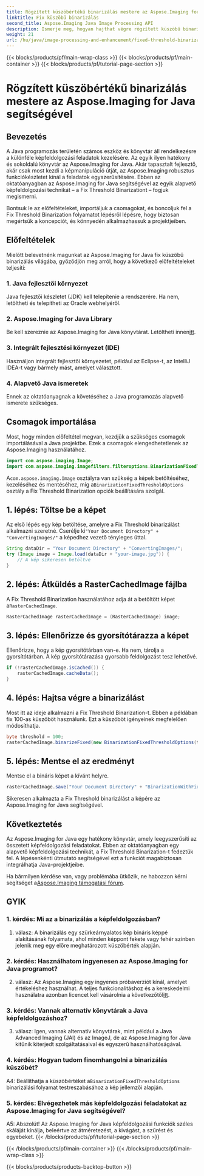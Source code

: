```yaml
---
title: Rögzített küszöbértékű binarizálás mestere az Aspose.Imaging for Java segítségével
linktitle: Fix küszöbű binarizálás
second_title: Aspose.Imaging Java Image Processing API
description: Ismerje meg, hogyan hajthat végre rögzített küszöbű binarizálást a képeken az Aspose.Imaging for Java segítségével.
weight: 21
url: /hu/java/image-processing-and-enhancement/fixed-threshold-binarization/
---
```


{{< blocks/products/pf/main-wrap-class >}}
{{< blocks/products/pf/main-container >}}
{{< blocks/products/pf/tutorial-page-section >}}

# Rögzített küszöbértékű binarizálás mestere az Aspose.Imaging for Java segítségével

## Bevezetés

A Java programozás területén számos eszköz és könyvtár áll rendelkezésre a különféle képfeldolgozási feladatok kezelésére. Az egyik ilyen hatékony és sokoldalú könyvtár az Aspose.Imaging for Java. Akár tapasztalt fejlesztő, akár csak most kezdi a képmanipuláció útját, az Aspose.Imaging robusztus funkciókészletet kínál a feladatok egyszerűsítésére. Ebben az oktatóanyagban az Aspose.Imaging for Java segítségével az egyik alapvető képfeldolgozási technikát – a Fix Threshold Binarizationt – fogjuk megismerni.

Bontsuk le az előfeltételeket, importáljuk a csomagokat, és boncoljuk fel a Fix Threshold Binarization folyamatot lépésről lépésre, hogy biztosan megértsük a koncepciót, és könnyedén alkalmazhassuk a projektjeiben.

## Előfeltételek

Mielőtt belevetnénk magunkat az Aspose.Imaging for Java fix küszöbű binarizálás világába, győződjön meg arról, hogy a következő előfeltételeket teljesíti:

### 1. Java fejlesztői környezet

Java fejlesztői készletet (JDK) kell telepítenie a rendszerére. Ha nem, letöltheti és telepítheti az Oracle webhelyéről.

### 2. Aspose.Imaging for Java Library

 Be kell szereznie az Aspose.Imaging for Java könyvtárat. Letöltheti innen[itt](https://releases.aspose.com/imaging/java/).

### 3. Integrált fejlesztési környezet (IDE)

Használjon integrált fejlesztői környezetet, például az Eclipse-t, az IntelliJ IDEA-t vagy bármely mást, amelyet választott.

### 4. Alapvető Java ismeretek

Ennek az oktatóanyagnak a követéséhez a Java programozás alapvető ismerete szükséges.

## Csomagok importálása

Most, hogy minden előfeltétel megvan, kezdjük a szükséges csomagok importálásával a Java projektbe. Ezek a csomagok elengedhetetlenek az Aspose.Imaging használatához.

```java
import com.aspose.imaging.Image;
import com.aspose.imaging.imagefilters.filteroptions.BinarizationFixedThresholdOptions;
```

 A`com.aspose.imaging.Image` osztályra van szükség a képek betöltéséhez, kezeléséhez és mentéséhez, míg a`BinarizationFixedThresholdOptions` osztály a Fix Threshold Binarization opciók beállítására szolgál.

## 1. lépés: Töltse be a képet

 Az első lépés egy kép betöltése, amelyre a Fix Threshold binarizálást alkalmazni szeretné. Cserélje ki`"Your Document Directory" + "ConvertingImages/"` a képedhez vezető tényleges úttal.

```java
String dataDir = "Your Document Directory" + "ConvertingImages/";
try (Image image = Image.load(dataDir + "your-image.jpg")) {
    // A kép sikeresen betöltve
}
```

## 2. lépés: Átküldés a RasterCachedImage fájlba

 A Fix Threshold Binarization használatához adja át a betöltött képet a`RasterCachedImage`.

```java
RasterCachedImage rasterCachedImage = (RasterCachedImage) image;
```

## 3. lépés: Ellenőrizze és gyorsítótárazza a képet

Ellenőrizze, hogy a kép gyorsítótárban van-e. Ha nem, tárolja a gyorsítótárban. A kép gyorsítótárazása gyorsabb feldolgozást tesz lehetővé.

```java
if (!rasterCachedImage.isCached()) {
    rasterCachedImage.cacheData();
}
```

## 4. lépés: Hajtsa végre a binarizálást

Most itt az ideje alkalmazni a Fix Threshold Binarization-t. Ebben a példában fix 100-as küszöböt használunk. Ezt a küszöböt igényeinek megfelelően módosíthatja.

```java
byte threshold = 100;
rasterCachedImage.binarizeFixed(new BinarizationFixedThresholdOptions(threshold));
```

## 5. lépés: Mentse el az eredményt

Mentse el a bináris képet a kívánt helyre.

```java
rasterCachedImage.save("Your Document Directory" + "BinarizationWithFixedThreshold_out.jpg");
```

Sikeresen alkalmazta a Fix Threshold binarizálást a képére az Aspose.Imaging for Java segítségével.

## Következtetés

Az Aspose.Imaging for Java egy hatékony könyvtár, amely leegyszerűsíti az összetett képfeldolgozási feladatokat. Ebben az oktatóanyagban egy alapvető képfeldolgozási technikát, a Fix Threshold Binarization-t fedeztük fel. A lépésenkénti útmutató segítségével ezt a funkciót magabiztosan integrálhatja Java-projektjeibe.

Ha bármilyen kérdése van, vagy problémába ütközik, ne habozzon kérni segítséget a[Aspose.Imaging támogatási fórum](https://forum.aspose.com/).

## GYIK

### 1. kérdés: Mi az a binarizálás a képfeldolgozásban?

1. válasz: A binarizálás egy szürkeárnyalatos kép bináris képpé alakításának folyamata, ahol minden képpont fekete vagy fehér színben jelenik meg egy előre meghatározott küszöbérték alapján.

### 2. kérdés: Használhatom ingyenesen az Aspose.Imaging for Java programot?

 2. válasz: Az Aspose.Imaging egy ingyenes próbaverziót kínál, amelyet értékeléshez használhat. A teljes funkcionalitáshoz és a kereskedelmi használatra azonban licencet kell vásárolnia a következőtől[itt](https://purchase.aspose.com/buy).

### 3. kérdés: Vannak alternatív könyvtárak a Java képfeldolgozáshoz?

3. válasz: Igen, vannak alternatív könyvtárak, mint például a Java Advanced Imaging (JAI) és az ImageJ, de az Aspose.Imaging for Java kitűnik kiterjedt szolgáltatásaival és egyszerű használhatóságával.

### 4. kérdés: Hogyan tudom finomhangolni a binarizálás küszöbét?

 A4: Beállíthatja a küszöbértéket a`BinarizationFixedThresholdOptions` binarizálási folyamat testreszabásához a kép jellemzői alapján.

### 5. kérdés: Elvégezhetek más képfeldolgozási feladatokat az Aspose.Imaging for Java segítségével?

A5: Abszolút! Az Aspose.Imaging for Java képfeldolgozási funkciók széles skáláját kínálja, beleértve az átméretezést, a kivágást, a szűrést és egyebeket.
{{< /blocks/products/pf/tutorial-page-section >}}

{{< /blocks/products/pf/main-container >}}
{{< /blocks/products/pf/main-wrap-class >}}

{{< blocks/products/products-backtop-button >}}
